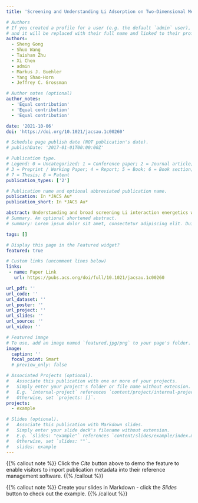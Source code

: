 ```yaml
---
title: 'Screening and Understanding Li Adsorption on Two-Dimensional Metallic Materials by Learning Physics and Physics-Simplified Learning'

# Authors
# If you created a profile for a user (e.g. the default `admin` user), write the username (folder name) here
# and it will be replaced with their full name and linked to their profile.
authors:
  - Sheng Gong
  - Shuo Wang
  - Taishan Zhu
  - Xi Chen
  - admin
  - Markus J. Buehler
  - Yang Shao-Horn
  - Jeffrey C. Grossman

# Author notes (optional)
author_notes:
  - 'Equal contribution'
  - 'Equal contribution'
  - 'Equal contribution'

date: '2021-10-06'
doi: 'https://doi.org/10.1021/jacsau.1c00260'

# Schedule page publish date (NOT publication's date).
# publishDate: '2017-01-01T00:00:00Z'

# Publication type.
# Legend: 0 = Uncategorized; 1 = Conference paper; 2 = Journal article;
# 3 = Preprint / Working Paper; 4 = Report; 5 = Book; 6 = Book section;
# 7 = Thesis; 8 = Patent
publication_types: ['2']

# Publication name and optional abbreviated publication name.
publication: In *JACS Au*
publication_short: In *JACS Au*

abstract: Understanding and broad screening Li interaction energetics with surfaces are key to the development of materials for a wide range of applications including Li-based electrochemical capacitors, Li sensors, Li separation membranes, and Li-ion batteries. In this work, we build a high-throughput screening scheme to screen Li adsorption energetics on 2D metallic materials. First, density functional theory and graph convolution networks are utilized to calculate the minimum Li adsorption energies for some 2D metallic materials. The data is then used to find a dependence of the minimum Li adsorption energies on the sum of ionization potential, work function of the 2D metal, and coupling energy between Li+ and substrate, and the dependence is used to screen all 2D metallic materials. Physics-simplified learning by splitting the property into different contributions and learning or calculating each component is shown to have higher accuracy and transferability for machine learning of complex materials properties.
# Summary. An optional shortened abstract.
# summary: Lorem ipsum dolor sit amet, consectetur adipiscing elit. Duis posuere tellus ac convallis placerat. Proin tincidunt magna sed ex sollicitudin condimentum.

tags: []

# Display this page in the Featured widget?
featured: true

# Custom links (uncomment lines below)
links:
 - name: Paper Link
   url: https://pubs.acs.org/doi/full/10.1021/jacsau.1c00260

url_pdf: ''
url_code: ''
url_dataset: ''
url_poster: ''
url_project: ''
url_slides: ''
url_source: ''
url_video: ''

# Featured image
# To use, add an image named `featured.jpg/png` to your page's folder.
image:
  caption: ''
  focal_point: Smart
  # preview_only: false

# Associated Projects (optional).
#   Associate this publication with one or more of your projects.
#   Simply enter your project's folder or file name without extension.
#   E.g. `internal-project` references `content/project/internal-project/index.md`.
#   Otherwise, set `projects: []`.
projects:
  - example

# Slides (optional).
#   Associate this publication with Markdown slides.
#   Simply enter your slide deck's filename without extension.
#   E.g. `slides: "example"` references `content/slides/example/index.md`.
#   Otherwise, set `slides: ""`.
#   slides: example
---
```


{{% callout note %}}
Click the _Cite_ button above to demo the feature to enable visitors to import publication metadata into their reference management software.
{{% /callout %}}

{{% callout note %}}
Create your slides in Markdown - click the _Slides_ button to check out the example.
{{% /callout %}}

